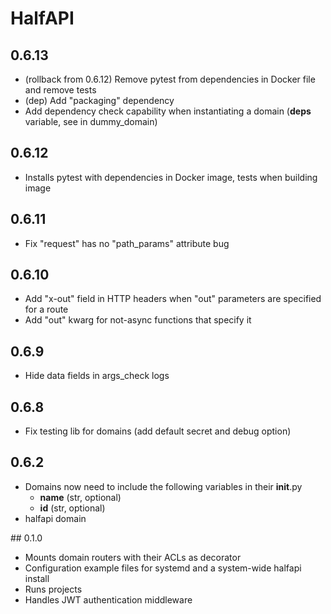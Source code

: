 # HalfAPI

## 0.6.13

- (rollback from 0.6.12) Remove pytest from dependencies in Docker file and
  remove tests
- (dep) Add "packaging" dependency
- Add dependency check capability when instantiating a domain (__deps__
  variable, see in dummy_domain)

## 0.6.12

- Installs pytest with dependencies in Docker image, tests when building image

## 0.6.11

- Fix "request" has no "path_params" attribute bug

## 0.6.10

- Add "x-out" field in HTTP headers when "out" parameters are specified for a
  route
- Add "out" kwarg for not-async functions that specify it

## 0.6.9

- Hide data fields in args_check logs

## 0.6.8

- Fix testing lib for domains (add default secret and debug option)

## 0.6.2

- Domains now need to include the following variables in their __init__.py
    - __name__ (str, optional)
    - __id__ (str, optional)
- halfapi domain


## 0.1.0

- Mounts domain routers with their ACLs as decorator
- Configuration example files for systemd and a system-wide halfapi install
- Runs projects
- Handles JWT authentication middleware

